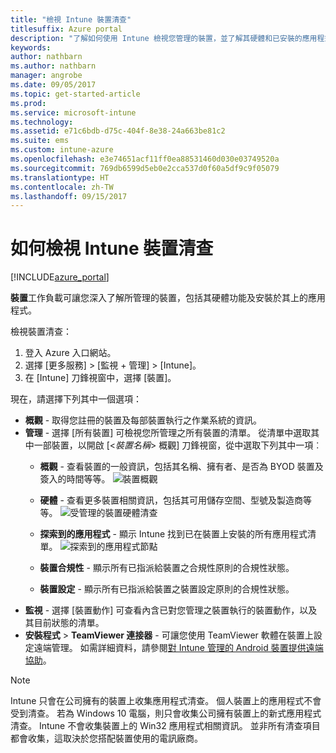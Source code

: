 ```yaml
---
title: "檢視 Intune 裝置清查"
titlesuffix: Azure portal
description: "了解如何使用 Intune 檢視您管理的裝置，並了解其硬體和已安裝的應用程式。"
keywords: 
author: nathbarn
ms.author: nathbarn
manager: angrobe
ms.date: 09/05/2017
ms.topic: get-started-article
ms.prod: 
ms.service: microsoft-intune
ms.technology: 
ms.assetid: e71c6bdb-d75c-404f-8e38-24a663be81c2
ms.suite: ems
ms.custom: intune-azure
ms.openlocfilehash: e3e74651acf11ff0ea88531460d030e03749520a
ms.sourcegitcommit: 769db6599d5eb0e2cca537d0f60a5df9c9f05079
ms.translationtype: HT
ms.contentlocale: zh-TW
ms.lasthandoff: 09/15/2017
---
```

# <a name="how-to-view-intune-device-inventory"></a>如何檢視 Intune 裝置清查


[!INCLUDE[azure_portal](./includes/azure_portal.md)]

**裝置**工作負載可讓您深入了解所管理的裝置，包括其硬體功能及安裝於其上的應用程式。 

檢視裝置清查：

1. 登入 Azure 入口網站。
2. 選擇 [更多服務]  >  [監視 + 管理]  >  [Intune]。
3. 在 [Intune] 刀鋒視窗中，選擇 [裝置]。

現在，請選擇下列其中一個選項：

- **概觀** - 取得您註冊的裝置及每部裝置執行之作業系統的資訊。
- **管理** - 選擇 [所有裝置] 可檢視您所管理之所有裝置的清單。
    從清單中選取其中一部裝置，以開啟 [<*裝置名稱*>  概觀] 刀鋒視窗，從中選取下列其中一項︰
    - **概觀** - 查看裝置的一般資訊，包括其名稱、擁有者、是否為 BYOD 裝置及簽入的時間等等。
    ![裝置概觀](./media/device-overview.png)
    - **硬體** - 查看更多裝置相關資訊，包括其可用儲存空間、型號及製造商等等。
    ![受管理的裝置硬體清查](./media/hardware-inventory.png)
    - **探索到的應用程式** - 顯示 Intune 找到已在裝置上安裝的所有應用程式清單。
    ![探索到的應用程式節點](./media/detected-applications.png)
    


    - **裝置合規性** - 顯示所有已指派給裝置之合規性原則的合規性狀態。
    - **裝置設定** - 顯示所有已指派給裝置之裝置設定原則的合規性狀態。
- **監視** - 選擇 [裝置動作] 可查看內含已對您管理之裝置執行的裝置動作，以及其目前狀態的清單。
- **安裝程式** > **TeamViewer 連接器** - 可讓您使用 TeamViewer 軟體在裝置上設定遠端管理。 如需詳細資料，請參閱[對 Intune 管理的 Android 裝置提供遠端協助](/intune/device-profile-android-teamviewer)。

>[!NOTE]
> Intune 只會在公司擁有的裝置上收集應用程式清查。 個人裝置上的應用程式不會受到清查。 若為 Windows 10 電腦，則只會收集公司擁有裝置上的新式應用程式清查。 Intune 不會收集裝置上的 Win32 應用程式相關資訊。
> 並非所有清查項目都會收集，這取決於您搭配裝置使用的電訊廠商。
